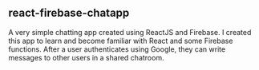 ## react-firebase-chatapp

A very simple chatting app created using ReactJS and Firebase. I created this app to learn and become familiar with React and some Firebase functions. After a user authenticates using Google, they can write messages to other users in a shared chatroom.